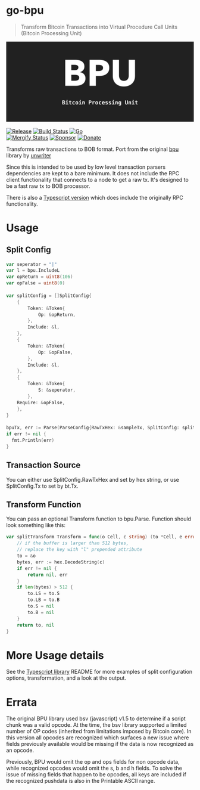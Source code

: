 # go-bpu
> Transform Bitcoin Transactions into Virtual Procedure Call Units (Bitcoin Processing Unit)

![bpu](./bpu.png)

[![Release](https://img.shields.io/github/release-pre/BitcoinSchema/go-bpu.svg?logo=github&style=flat&v=2)](https://github.com/BitcoinSchema/go-bpu/releases)
[![Build Status](https://img.shields.io/github/actions/workflow/status/BitcoinSchema/go-bpu/run-tests.yml?branch=master&logo=github&v=2)](https://github.com/BitcoinSchema/go-bpu/actions)
[![Go](https://img.shields.io/github/go-mod/go-version/BitcoinSchema/go-bpu?v=2)](https://golang.org/)
<br>
[![Mergify Status](https://img.shields.io/endpoint.svg?url=https://api.mergify.com/v1/badges/BitcoinSchema/go-bpu&style=flat&v=2)](https://mergify.io)
[![Sponsor](https://img.shields.io/badge/sponsor-BitcoinSchema-181717.svg?logo=github&style=flat&v=2)](https://github.com/sponsors/BitcoinSchema)
[![Donate](https://img.shields.io/badge/donate-bitcoin-ff9900.svg?logo=bitcoin&style=flat&v=2)](https://gobitcoinsv.com/#sponsor?utm_source=github&utm_medium=sponsor-link&utm_campaign=go-bpu&utm_term=go-bpu&utm_content=go-bpu)
<br>

Transforms raw transactions to BOB format. Port from the original [bpu](https://github.com/interplanaria/bpu) library by [unwriter](https://github.com/unwriter)

Since this is intended to be used by low level transaction parsers dependencies are kept to a bare minimum. It does not include the RPC client functionality that connects to a node to get a raw tx. It's designed to be a fast raw tx to BOB processor.

There is also a [Typescript version](https://github.con/rohenaz/bpu-ts) which does include the originally RPC functionality.

# Usage

## Split Config

```go
var seperator = "|"
var l = bpu.IncludeL
var opReturn = uint8(106)
var opFalse = uint8(0)

var splitConfig = []SplitConfig{
	{
		Token: &Token{
			Op: &opReturn,
		},
		Include: &l,
	},
	{
		Token: &Token{
			Op: &opFalse,
		},
		Include: &l,
	},
	{
		Token: &Token{
			S: &seperator,
		},
    Require: &opFalse,
	},
}

bpuTx, err := Parse(ParseConfig{RawTxHex: &sampleTx, SplitConfig: splitConfig})
if err != nil {
  fmt.Println(err)
}
```

## Transaction Source

You can either use SplitConfig.RawTxHex and set by hex string, or use SplitConfig.Tx to set by bt.Tx.

## Transform Function

You can pass an optional Transform function to bpu.Parse. Function should look something like this:

```go
var splitTransform Transform = func(o Cell, c string) (to *Cell, e error) {
	// if the buffer is larger than 512 bytes,
	// replace the key with "l" prepended attribute
	to = &o
	bytes, err := hex.DecodeString(c)
	if err != nil {
		return nil, err
	}
	if len(bytes) > 512 {
		to.LS = to.S
		to.LB = to.B
		to.S = nil
		to.B = nil
	}
	return to, nil
}
```

# More Usage details

See the [Typescript library](https://github.com/rohenaz/bpu-ts) README for more examples of split configuration options, transformation, and a look at the output.

# Errata

The original BPU library used bsv (javascript) v1.5 to determine if a script chunk was a valid opcode. At the time, the bsv library supported a limited number of OP codes (inherited from limitations imposed by Bitcoin core). In this version all opcodes are recognized which surfaces a new issue where fields previously available would be missing if the data is now recognized as an opcode.

Previously, BPU would omit the op and ops fields for non opcode data, while recognized opcodes would omit the s, b and h fields. To solve the issue of missing fields that happen to be opcodes, all keys are included if the recognized pushdata is also in the Printable ASCII range.
